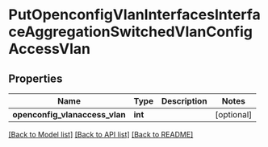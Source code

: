 # PutOpenconfigVlanInterfacesInterfaceAggregationSwitchedVlanConfigAccessVlan

## Properties
Name | Type | Description | Notes
------------ | ------------- | ------------- | -------------
**openconfig_vlanaccess_vlan** | **int** |  | [optional] 

[[Back to Model list]](../README.md#documentation-for-models) [[Back to API list]](../README.md#documentation-for-api-endpoints) [[Back to README]](../README.md)



